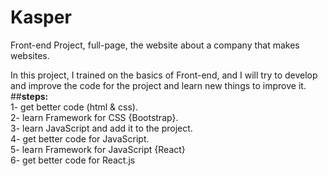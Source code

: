 # Kasper
Front-end Project, full-page, the website about  a company that makes websites.

In this project, I trained on the basics of Front-end, and I will try to develop and improve the code for the project and learn new things to improve it.
<br />
##**steps:** <br />
1- get better code (html & css). <br />
2- learn Framework for CSS {Bootstrap}. <br />
3- learn JavaScript and add it to the project. <br />
4- get better code for JavaScript. <br />
5- learn Framework for JavaScript {React}<br />
6- get better code for React.js <br />
